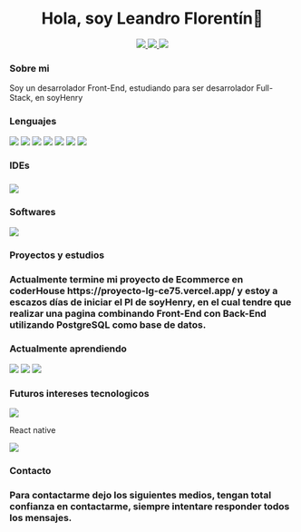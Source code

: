 <div id="header" align="center">
    <h1>Hola, soy Leandro Florentín👋</h1>
</div>
<p align="center">
<a href="https://www.linkedin.com/in/leandro-florentin/"><img src="https://img.shields.io/badge/LinkedIn-0077B5?style=for-the-badge&logo=linkedin&logoColor=white"/> </a>
<a href="https://www.codewars.com/users/Leandro5622"><img src="https://img.shields.io/badge/-CodeWars-121216?style=for-the-badge&logo=CodeWars&logoColor=red"/> </a>
<a href="mailto:leandro.florentin@hotmail.com"><img src="https://img.shields.io/badge/Gmail-D14836?style=for-the-badge&logo=gmail&logoColor=white"/> </a>
</p>
<div>
    <h3>Sobre mi</h3>
        <p>Soy un desarrolador Front-End, estudiando para ser desarrolador Full-Stack, en soyHenry</p>
</div>
<div>
    <h3>Lenguajes</h3>
    <img src="https://cdn-icons-png.flaticon.com/512/3128/3128323.png"/>
    <img src="https://cdn-icons-png.flaticon.com/512/732/732190.png"/>
    <img src="https://cdn-icons-png.flaticon.com/512/5968/5968292.png"/>
    <img src="https://cdn-icons-png.flaticon.com/128/5968/5968672.png"/>
    <img src="https://cdn-icons-png.flaticon.com/128/875/875209.png"/>
    <img src="https://cdn.icon-icons.com/icons2/2415/PNG/128/redux_original_logo_icon_146365.png"/>
    <img src="https://cdn-icons-png.flaticon.com/128/5968/5968358.png" />
</div>
<h3>IDEs<h3>
<img src="https://cdn-icons-png.flaticon.com/128/906/906324.png"/>
<h3>Softwares</h3>
<img src="https://cdn.icon-icons.com/icons2/2107/PNG/128/file_type_git_icon_130581.png"/>

<h3>Proyectos y estudios<h3>
<p>Actualmente termine mi proyecto de Ecommerce en coderHouse https://proyecto-lg-ce75.vercel.app/ y estoy a escazos días de iniciar el PI de soyHenry, en el cual tendre que realizar una pagina combinando Front-End con Back-End utilizando PostgreSQL como base de datos.</p>

<h3>Actualmente aprendiendo</h3>
<img src="https://cdn-icons-png.flaticon.com/128/919/919825.png"/>
<img src="https://cdn.icon-icons.com/icons2/2415/PNG/128/postgresql_plain_wordmark_logo_icon_146390.png"/>
<img src="https://cdn.icon-icons.com/icons2/2415/PNG/128/sequelize_original_logo_icon_146348.png"/>

<h3>Futuros intereses tecnologicos</h3>
<img src="https://cdn-icons-png.flaticon.com/128/5968/5968332.png"/>
<p>React native</p>
<img src="https://cdn-icons-png.flaticon.com/128/875/875209.png"/>

<h3>Contacto<h3>
<p>Para contactarme dejo los siguientes medios, tengan total confianza en contactarme, siempre intentare responder todos los mensajes.</p>

